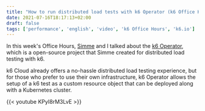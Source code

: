 ```yaml
---
title: "How to run distributed load tests with k6 Operator (k6 Office Hours #21)"
date: 2021-07-16T18:17:13+02:00
draft: false
tags: ['performance', 'english', 'video', 'k6 Office Hours', 'k6.io']
---
```

In this week's Office Hours, [Simme](https://simme.dev) and I talked about the [k6 Operator](https://github.com/grafana/k6-operator), which is a open-source project that Simme created for distributed load testing with k6.

k6 Cloud already offers a no-hassle distributed load testing experience, but for those who prefer to use their own infrastructure, k6 Operator allows the setup of a k6 test as a custom resource object that can be deployed along with a Kubernetes cluster.

{{< youtube KPyI8rM3LvE >}}